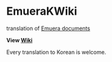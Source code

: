 # EmueraKWiki
translation of [Emuera documents](https://osdn.net/projects/emuera/wiki/FrontPage, "original documents")


**View [Wiki](https://github.com/mosochu/EmueraKWiki/wiki)**

Every translation to Korean is welcome.

